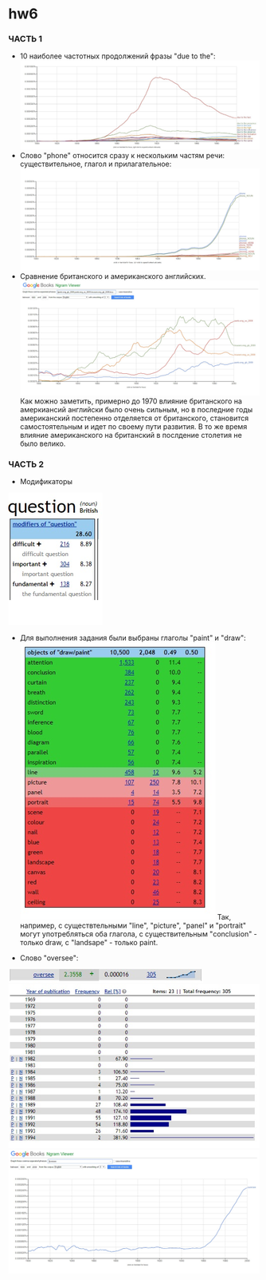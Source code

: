# hw6
### ЧАСТЬ 1
* 10 наиболее частотных продолжений фразы "due to the":
![imgp0043](https://github.com/zulyamuz/hw6/blob/master/%D0%91%D0%B5%D0%B7%D1%8B%D0%BC%D1%8F%D0%BD%D0%BD%D1%8B%D0%B9.jpg)
* Слово "phone" относится сразу к нескольким частям речи: существительное, глагол и прилагательное:
![imgp0043](https://github.com/zulyamuz/hw6/blob/master/%D0%91%D0%B5%D0%B7%D1%8B%D0%BC%D1%8F%D0%BD%D0%BD%D1%8B%D0%B91.jpg)
* Сравнение британского и американского английских.
![imgp0043](https://github.com/zulyamuz/hw6/blob/master/%D0%91%D0%B5%D0%B7%D1%8B%D0%BC%D1%8F%D0%BD%D0%BD%D1%8B%D0%B92.jpg)
Как можно заметить, примерно до 1970  влияние британского на амеркиансий английски было очень сильным, но в последние годы американский постепенно отделяется от британского, становится самостоятельным и идет по своему пути развития. В то же время влияние американского на британский в послдение столетия не было велико. 
### ЧАСТЬ 2
* Модификаторы


![imgp0043](https://github.com/zulyamuz/hw6/blob/master/%D0%BA%D0%B2%D0%B5%D1%88%D0%BD.jpg)
* Для выполнения задания были выбраны глаголы "paint" и "draw":
![imgp0043](https://github.com/zulyamuz/hw6/blob/master/%D0%BA%D0%B2%D0%B5%D1%88%D0%BD%D1%82%D1%83.jpg) 
Так, например, с существтельными "line", "picture", "panel" и "portrait" могут употребляться оба глагола, с существительным "conclusion" - только draw, с "landsape" -  только paint.  

* Слово "oversee":

![imgp0043](https://github.com/zulyamuz/hw6/blob/master/%D0%BE%D0%B2%D0%B5%D1%80%D1%81%D0%B8.jpg)
![imgp0043](https://github.com/zulyamuz/hw6/blob/master/%D0%BE%D0%B2%D0%B5%D1%80%D1%81%D0%B82.jpg)
![imgp0043](https://github.com/zulyamuz/hw6/blob/master/%D0%BE%D0%B2%D0%B5%D1%80%D1%81%D0%B8%D0%B3%D1%83%D0%B3%D0%BB.jpg)
